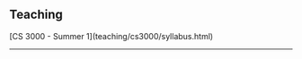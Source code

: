 ## <a name="teaching"></a> Teaching

<p>[CS 3000 - Summer 1](teaching/cs3000/syllabus.html)</p>

-----

